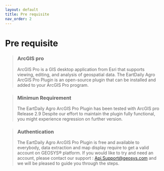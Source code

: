 ```yaml
---
layout: default
title: Pre requisite
nav_order: 2
---
```


# Pre requisite


<!-- theme: info -->
> ### ArcGIS pro
>
>ArcGIS Pro  is a GIS desktop application from Esri that supports viewing, editing, and analysis of geospatial data. The EartDaily Agro ArcGIS Pro Plugin is an open-source plugin that can be installed and added to your ArcGIS Pro program.   

<!-- theme: info -->

> ### Minimun Requirement
> The EartDaily Agro ArcGIS Pro Plugin has been tested with ArcGIS pro Release 2.9 Despite our effort to maintain the plugin fully functional, you might experience regression on further version. 

<!-- theme: info -->

>### Authentication
>The EartDaily Agro ArcGIS Pro Plugin is free and available to everybody, data extraction and map display require to get a valid account on GEOSYS® platform.
If you would like to try and need an account, please contact our support : Api.Support@geosys.com and we will be pleased to guide you through the steps.


